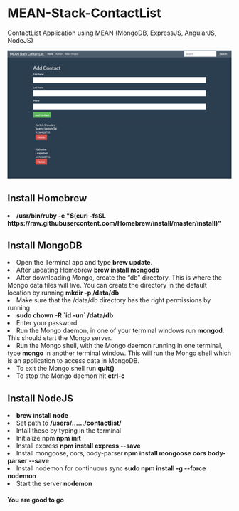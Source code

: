 # MEAN-Stack-ContactList
ContactList Application using MEAN (MongoDB, ExpressJS, AngularJS, NodeJS) 

![alt text](https://github.com/Karthik-Chowdary/MEAN-Stack-ContactList/blob/master/contactlist/Screen%20Shot%202018-03-04%20at%2011.55.25%20AM.png)


<h2>Install Homebrew</h2>

<li><strong>/usr/bin/ruby -e "$(curl -fsSL https://raw.githubusercontent.com/Homebrew/install/master/install)"</strong>

<h2>Install MongoDB</h2>

<li>Open the Terminal app and type <strong>brew update</strong>.
<li>After updating Homebrew <strong>brew install mongodb</strong>
<li>After downloading Mongo, create the “db” directory. This is where the Mongo data files will live. You can create the directory in the default location by running <strong>mkdir -p /data/db</strong>
<li>Make sure that the /data/db directory has the right permissions by running
<li><strong>sudo chown -R `id -un` /data/db</strong>
<li>Enter your password
<li>Run the Mongo daemon, in one of your terminal windows run <strong>mongod</strong>. This should start the Mongo server.
<li>Run the Mongo shell, with the Mongo daemon running in one terminal, type <strong>mongo</strong> in another terminal window. This will run the Mongo shell which is an application to access data in MongoDB.
<li>To exit the Mongo shell run <strong>quit()</strong>
<li>To stop the Mongo daemon hit <strong>ctrl-c</strong>
  
<h2>Install NodeJS</h2>

<li><strong>brew install node</strong>

<li>Set path to <strong>/users/....../contactlist/</strong>

<li>Intall these by typing in the terminal

<li>Initialize npm<strong>  npm init</strong>
<li>Install express<strong>  npm install express --save</strong>
<li>Install mongoose, cors, body-parser<strong>  npm install mongoose cors body-parser --save</strong>
<li>Install nodemon for continuous sync<strong>  sudo npm install -g --force nodemon</strong>
<li>Start the server<strong>  nodemon</strong>

<h4> You are good to go
